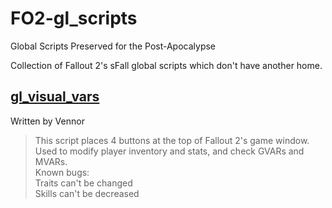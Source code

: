 # FO2-gl_scripts
Global Scripts Preserved for the Post-Apocalypse

Collection of Fallout 2's sFall global scripts which don't have another home.

## [gl_visual_vars](docs/gl_visual_vars-docs/#gl_visual_vars)
Written by Vennor
> This script places 4 buttons at the top of Fallout 2's game window.  
> Used to modify player inventory and stats, and check GVARs and MVARs.  
Known bugs:  
> Traits can't be changed  
> Skills can't be decreased  

